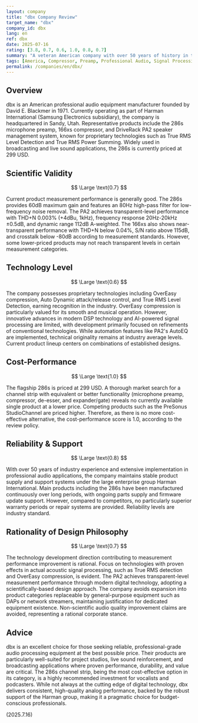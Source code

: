 ```yaml
---
layout: company
title: "dbx Company Review"
target_name: "dbx"
company_id: dbx
lang: en
ref: dbx
date: 2025-07-16
rating: [3.8, 0.7, 0.6, 1.0, 0.8, 0.7]
summary: "A veteran American company with over 50 years of history in the professional audio industry. Currently operates as part of Harman International (Samsung subsidiary), focusing on signal processors and speaker management equipment."
tags: [America, Compressor, Preamp, Professional Audio, Signal Processing]
permalink: /companies/en/dbx/
---
```

## Overview

dbx is an American professional audio equipment manufacturer founded by David E. Blackmer in 1971. Currently operating as part of Harman International (Samsung Electronics subsidiary), the company is headquartered in Sandy, Utah. Representative products include the 286s microphone preamp, 166xs compressor, and DriveRack PA2 speaker management system, known for proprietary technologies such as True RMS Level Detection and True RMS Power Summing. Widely used in broadcasting and live sound applications, the 286s is currently priced at 299 USD.

## Scientific Validity

$$ \Large \text{0.7} $$

Current product measurement performance is generally good. The 286s provides 60dB maximum gain and features an 80Hz high-pass filter for low-frequency noise removal. The PA2 achieves transparent-level performance with THD+N 0.003% (+4dBu, 1kHz), frequency response 20Hz-20kHz ±0.5dB, and dynamic range 112dB A-weighted. The 166xs also shows near-transparent performance with THD+N below 0.04%, S/N ratio above 115dB, and crosstalk below -80dB according to measurement standards. However, some lower-priced products may not reach transparent levels in certain measurement categories.

## Technology Level

$$ \Large \text{0.6} $$

The company possesses proprietary technologies including OverEasy compression, Auto Dynamic attack/release control, and True RMS Level Detection, earning recognition in the industry. OverEasy compression is particularly valued for its smooth and musical operation. However, innovative advances in modern DSP technology and AI-powered signal processing are limited, with development primarily focused on refinements of conventional technologies. While automation features like PA2's AutoEQ are implemented, technical originality remains at industry average levels. Current product lineup centers on combinations of established designs.

## Cost-Performance

$$ \Large \text{1.0} $$

The flagship 286s is priced at 299 USD. A thorough market search for a channel strip with equivalent or better functionality (microphone preamp, compressor, de-esser, and expander/gate) reveals no currently available single product at a lower price. Competing products such as the PreSonus StudioChannel are priced higher. Therefore, as there is no more cost-effective alternative, the cost-performance score is 1.0, according to the review policy.

## Reliability & Support

$$ \Large \text{0.8} $$

With over 50 years of industry experience and extensive implementation in professional audio applications, the company maintains stable product supply and support systems under the large enterprise group Harman International. Main products including the 286s have been manufactured continuously over long periods, with ongoing parts supply and firmware update support. However, compared to competitors, no particularly superior warranty periods or repair systems are provided. Reliability levels are industry standard.

## Rationality of Design Philosophy

$$ \Large \text{0.7} $$

The technology development direction contributing to measurement performance improvement is rational. Focus on technologies with proven effects in actual acoustic signal processing, such as True RMS detection and OverEasy compression, is evident. The PA2 achieves transparent-level measurement performance through modern digital technology, adopting a scientifically-based design approach. The company avoids expansion into product categories replaceable by general-purpose equipment such as DAPs or network streamers, maintaining justification for dedicated equipment existence. Non-scientific audio quality improvement claims are avoided, representing a rational corporate stance.

## Advice

dbx is an excellent choice for those seeking reliable, professional-grade audio processing equipment at the best possible price. Their products are particularly well-suited for project studios, live sound reinforcement, and broadcasting applications where proven performance, durability, and value are critical. The 286s channel strip, being the most cost-effective option in its category, is a highly recommended investment for vocalists and podcasters. While not always at the cutting edge of digital technology, dbx delivers consistent, high-quality analog performance, backed by the robust support of the Harman group, making it a pragmatic choice for budget-conscious professionals.

(2025.7.16)